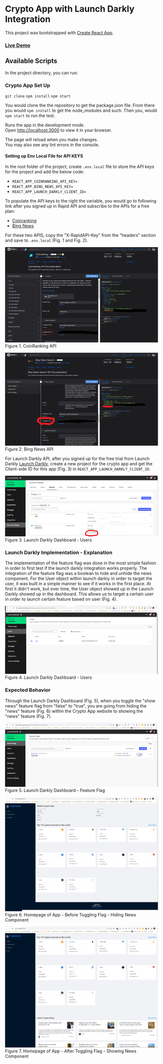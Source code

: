# Crypto App with Launch Darkly Integration

This project was bootstrapped with [Create React App](https://github.com/facebook/create-react-app).

### [Live Demo](https://master.db6fciqri2gxr.amplifyapp.com/)

## Available Scripts

In the project directory, you can run:

### Crypto App Set Up
`git clone` `npm install` `npm start`

You would clone the the repository to get the package.json file. From there you would `npm install` to get the node_modules and such. Then you, would `npm start` to run the test.

Runs the app in the development mode.\
Open [http://localhost:3000](http://localhost:3000) to view it in your browser.

The page will reload when you make changes.\
You may also see any lint errors in the console.


#### Setting up Env Local File for API KEYS

In the root folder of the project, create `.env.local` file to store the API keys for the project and add the below code:

* `REACT_APP_COINRANKING_API_KEY=`
* `REACT_APP_BING_NEWS_API_KEY=`
* `REACT_APP_LAUNCH_DARKLY_CLIENT_ID=`

To populate the API keys to the right the variable, you would go to following link after you signed up in Rapid API and subscribe to the APIs for a free plan:
* [Coinranking](https://rapidapi.com/Coinranking/api/coinranking1/)
* [Bing News](https://rapidapi.com/microsoft-azure-org-microsoft-cognitive-services/api/bing-news-search1/)

For these two APIS, copy the "X-RapidAPI-Key" from the "headers" section and save to `.env.local` (Fig. 1 and Fig. 2).

![CoinRanking API](/public/coinranking-api.png)
Figure 1. CoinRanking API


![Bing News API](/public/bing-news-api.png)
Figure 2. Bing News API


For Launch Darkly API, after you signed up for the free trial from Launch Darkly [Launch Darkly](https://app.launchdarkly.com/settings/projects), create a new project for the crypto app and get the Client-side ID for this app (Fig. 3) in `REACT_APP_LAUNCH_DARKLY_CLIENT_ID`.

![Launch Darkly API](/public/Launch-Darkly-API.png)
Figure 3. Launch Darkly Dashboard - Users

### Launch Darkly Implementation - Explanation
The implementation of the feature flag was done in the most simple fashion in order to first test if the launch darkly integration works properly. The integration of the feature flag was a boolean to hide and unhide the news component. For the User object within launch darkly in order to target the user, it was built in a simple manner to see if it works in the first place. At first it didn't work, but over time, the User object showed up in the Launch Darkly showed up in the dashboard. This allows us to target a certain user in order to launch certain feature based on user (Fig. 4).

![Launch Darkly Dashboard - Users](/public/Launch-Darkly-2.PNG)
Figure 4. Launch Darkly Dashboard - Users


### Expected Behavior

Through the Launch Darkly Dashboard (Fig. 5), when you toggle the "show news" feature flag from "false" to "true", you are going from hiding the "news" feature (Fig. 6) within the Crypto App website to showing the "news" feature (Fig. 7). 

![Launch Darkly Dashboard - Feature Flag](/public/Launch-Darkly.PNG)
Figure 5. Launch Darkly Dashboard - Feature Flag 

![Homepage of App - Before Toggling Flag - Hiding News Component](/public/Before-Flag.PNG)
Figure 6. Homepage of App - Before Toggling Flag - Hiding News Component


![Homepage of App - After Toggling Flag - Showing News Component](/public/After-Flag.PNG)
Figure 7. Homepage of App - After Toggling Flag - Showing News Component
